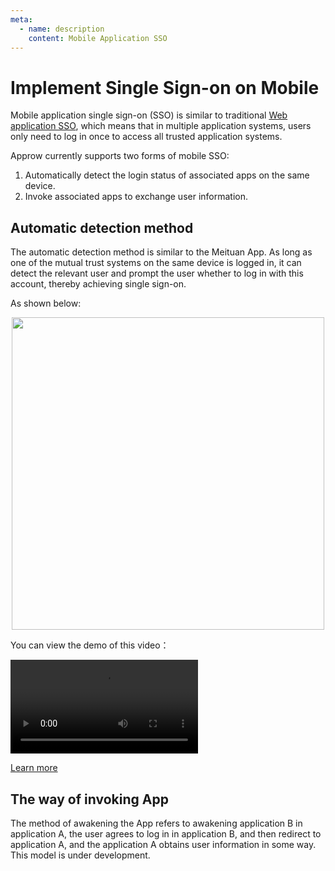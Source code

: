 ```yaml
---
meta:
  - name: description
    content: Mobile Application SSO
---
```


# Implement Single Sign-on on Mobile

<LastUpdated/>

Mobile application single sign-on (SSO) is similar to traditional [Web application SSO](../sso/README.md), which means that in multiple application systems, users only need to log in once to access all trusted application systems.

Approw currently supports two forms of mobile SSO:

1. Automatically detect the login status of associated apps on the same device.
2. Invoke associated apps to exchange user information.

## Automatic detection method

The automatic detection method is similar to the Meituan App. As long as one of the mutual trust systems on the same device is logged in, it can detect the relevant user and prompt the user whether to log in with this account, thereby achieving single sign-on.

As shown below:

<img src="https://cdn.approw.cn/blog/image%20%28595%29.png" height=500 style="display:block;margin: 0 auto;">

You can view the demo of this video：

<video controls>
  <source src="./Approw-App-SSO-Demo.mp4" type="video/mp4">
</video>

[Learn more](./track-session.md)

## The way of invoking App

The method of awakening the App refers to awakening application B in application A, the user agrees to log in in application B, and then redirect to application A, and the application A obtains user information in some way. This model is under development.

